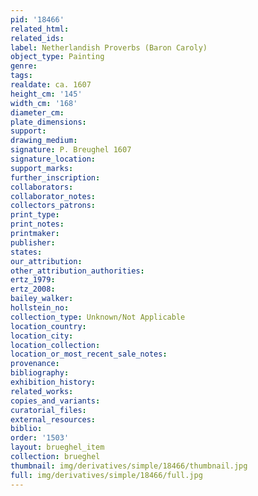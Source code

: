 ```yaml
---
pid: '18466'
related_html: 
related_ids: 
label: Netherlandish Proverbs (Baron Caroly)
object_type: Painting
genre: 
tags: 
realdate: ca. 1607
height_cm: '145'
width_cm: '168'
diameter_cm: 
plate_dimensions: 
support: 
drawing_medium: 
signature: P. Breughel 1607
signature_location: 
support_marks: 
further_inscription: 
collaborators: 
collaborator_notes: 
collectors_patrons: 
print_type: 
print_notes: 
printmaker: 
publisher: 
states: 
our_attribution: 
other_attribution_authorities: 
ertz_1979: 
ertz_2008: 
bailey_walker: 
hollstein_no: 
collection_type: Unknown/Not Applicable
location_country: 
location_city: 
location_collection: 
location_or_most_recent_sale_notes: 
provenance: 
bibliography: 
exhibition_history: 
related_works: 
copies_and_variants: 
curatorial_files: 
external_resources: 
biblio: 
order: '1503'
layout: brueghel_item
collection: brueghel
thumbnail: img/derivatives/simple/18466/thumbnail.jpg
full: img/derivatives/simple/18466/full.jpg
---
```

